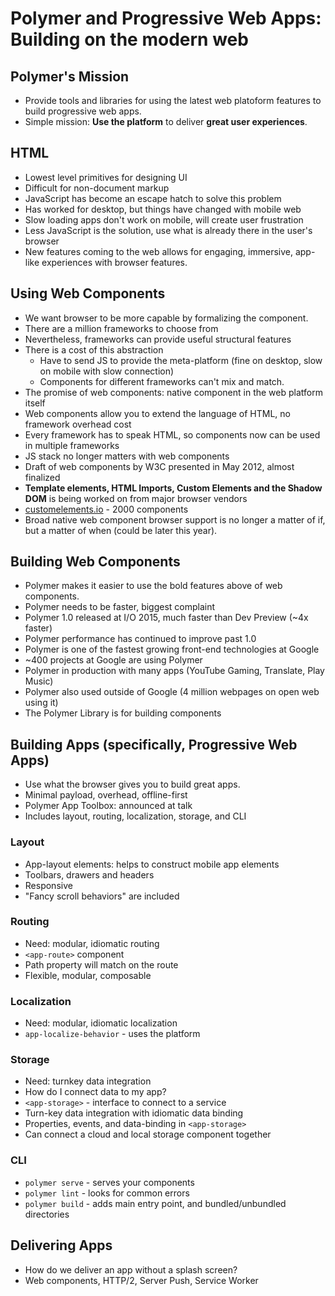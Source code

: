 # Polymer and Progressive Web Apps: Building on the modern web

## Polymer's Mission
- Provide tools and libraries for using the latest web platoform features to build progressive web apps.
- Simple mission: **Use the platform** to deliver **great user experiences**.

## HTML
- Lowest level primitives for designing UI
- Difficult for non-document markup
- JavaScript has become an escape hatch to solve this problem
- Has worked for desktop, but things have changed with mobile web
- Slow loading apps don't work on mobile, will create user frustration
- Less JavaScript is the solution, use what is already there in the user's browser
- New features coming to the web allows for engaging, immersive, app-like experiences with browser features.

## Using Web Components
- We want browser to be more capable by formalizing the component.
- There are a million frameworks to choose from
- Nevertheless, frameworks can provide useful structural features
- There is a cost of this abstraction
  * Have to send JS to provide the meta-platform (fine on desktop, slow on mobile with slow connection)
  * Components for different frameworks can't mix and match.
- The promise of web components: native component in the web platform itself
- Web components allow you to extend the language of HTML, no framework overhead cost
- Every framework has to speak HTML, so components now can be used in multiple frameworks
- JS stack no longer matters with web components
- Draft of web components by W3C presented in May 2012, almost finalized
- **Template elements, HTML Imports, Custom Elements and the Shadow DOM** is being worked on from major browser vendors
- [customelements.io](customelements.io) - 2000 components
- Broad native web component browser support is no longer a matter of if, but a matter of when (could be later this year).

## Building Web Components
- Polymer makes it easier to use the bold features above of web components.
- Polymer needs to be faster, biggest complaint
- Polymer 1.0 released at I/O 2015, much faster than Dev Preview (~4x faster)
- Polymer performance has continued to improve past 1.0
- Polymer is one of the fastest growing front-end technologies at Google
- ~400 projects at Google are using Polymer
- Polymer in production with many apps (YouTube Gaming, Translate, Play Music)
- Polymer also used outside of Google (4 million webpages on open web using it)
- The Polymer Library is for building components

## Building Apps (specifically, Progressive Web Apps)
- Use what the browser gives you to build great apps.
- Minimal payload, overhead, offline-first
- Polymer App Toolbox: announced at talk
- Includes layout, routing, localization, storage, and CLI

### Layout
- App-layout elements: helps to construct mobile app elements
- Toolbars, drawers and headers
- Responsive
- "Fancy scroll behaviors" are included

### Routing
- Need: modular, idiomatic routing
- `<app-route>` component
- Path property will match on the route
- Flexible, modular, composable

### Localization
- Need: modular, idiomatic localization
- `app-localize-behavior` - uses the platform

### Storage
- Need: turnkey data integration
- How do I connect data to my app?
- `<app-storage>` - interface to connect to a service
- Turn-key data integration with idiomatic data binding
- Properties, events, and data-binding in `<app-storage>`
- Can connect a cloud and local storage component together

### CLI
- `polymer serve` - serves your components
- `polymer lint` - looks for common errors
- `polymer build` - adds main entry point, and bundled/unbundled directories


## Delivering Apps
- How do we deliver an app without a splash screen?
- Web components, HTTP/2, Server Push, Service Worker

